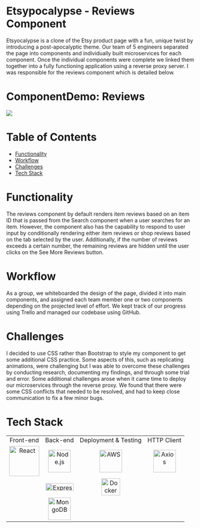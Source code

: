 # Etsypocalypse - Reviews Component

Etsyocalypse is a clone of the Etsy product page with a fun, unique twist by introducing a post-apocalyptic theme. Our team of 5 engineers separated the page into components and individually built microservices for each component.  Once the individual components were complete we linked them together into a fully functioning application using a reverse proxy server.  I was responsible for the reviews component which is detailed below.



# ComponentDemo: Reviews
![](https://thumbs.gfycat.com/DamagedSpottedDrongo-size_restricted.gif)

# Table of Contents
- [Functionality](#functionality)
- [Workflow](#workflow)
- [Challenges](#challenges)
- [Tech Stack](#tech-stack)

# Functionality
The reviews component by default renders item reviews based on an item ID that is passed from the Search component when a user searches for an item.  However, the component also has the capability to respond to user input by conditionally rendering either item reviews or shop reviews based on the tab selected by the user.  Additionally, if the number of reviews exceeds a certain number, the remaining reviews are hidden until the user clicks on the See More Reviews button.

# Workflow
As a group, we whiteboarded the design of the page, divided it into main components, and assigned each team member one or two components depending on the projected level of effort.  We kept track of our progress using Trello and managed our codebase using GitHub.  

# Challenges
I decided to use CSS rather than Bootstrap to style my component to get some additional CSS practice.  Some aspects of this, such as replicating animations, were challenging but I was able to overcome these challenges by conducting research, documenting my findings, and through some trial and error.  Some additional challenges arose when it came time to deploy our microservices through the reverse proxy.  We found that there were some CSS conflicts that needed to be resolved, and had to keep close communication to fix a few minor bugs.

# Tech Stack
<table>
  <tr>
  </tr>
  <tr>
    <td align="center">Front-end</td>
    <td align="center">Back-end</td>
    <td align="center">Deployment & Testing</td>
    <td align="center">HTTP Client</td>
  </tr>
  <tr>
    <td align="center"><img src="https://upload.wikimedia.org/wikipedia/commons/thumb/a/a7/React-icon.svg/1280px-React-icon.svg.png" alt="React" title="React" width="80px"></td>
    <td align="center"><img src="https://upload.wikimedia.org/wikipedia/commons/thumb/d/d9/Node.js_logo.svg/1280px-Node.js_logo.svg.png" alt="Node.js" title="Node.js" width="60px"></td>
    <td align="center"><img src="https://seeklogo.net/wp-content/uploads/2015/09/amazon-web-services-logo.png" alt="AWS" title="AWS" width="60px"></td>
    <td align="center"><img src="https://user-images.githubusercontent.com/8939680/57233884-20344080-6fe5-11e9-8df3-0df1282e1574.png" alt="Axios" title="Axios" width="60px"></td>
  </tr>
  <tr>
    <td align="center"></td>
    <td align="center"><img src="https://buttercms.com/static/images/tech_banners/ExpressJS.png" alt="Express" title="Express" width="75px" height="20px"></td>
    <td align="center"><img src="https://www.docker.com/sites/default/files/d8/styles/role_icon/public/2019-07/vertical-logo-monochromatic.png?itok=erja9lKc" alt="Docker" title="Docker" width="50px" height="45px"></td>
  </tr>
  <tr>
    <td align="center"></td>
    <td align="center"><img src="https://www.logolynx.com/images/logolynx/f4/f436442c17fa509c78e28aa28c76b923.png" alt="MongoDB" title="MongoDB" width="60px"/></td>
  </tr>
</table>
